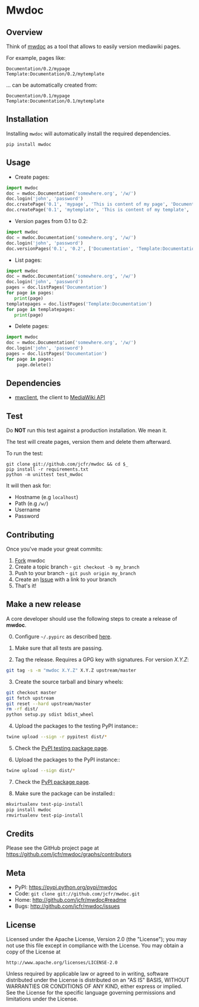 Mwdoc
=====

Overview
--------

Think of [mwdoc](https://pypi.python.org/pypi/mwdoc) as a tool that allows to easily version mediawiki pages.

For example, pages like:

    Documentation/0.2/mypage
    Template:Documentation/0.2/mytemplate

... can be automatically created from:

    Documentation/0.1/mypage
    Template:Documentation/0.1/mytemplate


Installation
------------

Installing `mwdoc` will automatically install the required dependencies.

```
pip install mwdoc
```

Usage
-----

* Create pages:

``` python
import mwdoc
doc = mwdoc.Documentation('somewhere.org', '/w/')
doc.login('john', 'password')
doc.createPage('0.1', 'mypage', 'This is content of my page', 'Documentation')
doc.createPage('0.1', 'mytemplate', 'This is content of my template', 'Template:Documentation')
```


* Version pages from 0.1 to 0.2:

``` python
import mwdoc
doc = mwdoc.Documentation('somewhere.org', '/w/')
doc.login('john', 'password')
doc.versionPages('0.1', '0.2', ['Documentation', 'Template:Documentation'])
```


* List pages:

``` python
import mwdoc
doc = mwdoc.Documentation('somewhere.org', '/w/')
doc.login('john', 'password')
pages = doc.listPages('Documentation')
for page in pages:
   print(page)
templatepages = doc.listPages('Template:Documentation')
for page in templatepages:
   print(page)
```

* Delete pages:

``` python
import mwdoc
doc = mwdoc.Documentation('somewhere.org', '/w/')
doc.login('john', 'password')
pages = doc.listPages('Documentation')
for page in pages: 
    page.delete()
```

Dependencies
------------

* [mwclient][mwclient], the client to [MediaWiki API][mwapi]


Test
----

Do **NOT** run this test against a production installation. We mean it.

The test will create pages, version them and delete them afterward.

To run the test:

```
git clone git://github.com/jcfr/mwdoc && cd $_
pip install -r requirements.txt
python -m unittest test_mwdoc
```

It will then ask for:

* Hostname (e.g `localhost`)
* Path (e.g `/w/`)
* Username
* Password


Contributing
------------

Once you've made your great commits:

1. [Fork][fk] mwdoc
2. Create a topic branch - `git checkout -b my_branch`
3. Push to your branch - `git push origin my_branch`
4. Create an [Issue][is] with a link to your branch
5. That's it!


Make a new release
------------------

A core developer should use the following steps to create a release of **mwdoc**.

0. Configure `~/.pypirc` as described [here](https://packaging.python.org/distributing/#uploading-your-project-to-pypi).

1. Make sure that all tests are passing.

2. Tag the release. Requires a GPG key with signatures. For version *X.Y.Z*:

```bash
git tag -s -m "mwdoc X.Y.Z" X.Y.Z upstream/master
```

3. Create the source tarball and binary wheels:

```bash
git checkout master
git fetch upstream
git reset --hard upstream/master
rm -rf dist/
python setup.py sdist bdist_wheel
```

4. Upload the packages to the testing PyPI instance::

```bash
twine upload --sign -r pypitest dist/*
```

5. Check the [PyPI testing package page](https://testpypi.python.org/pypi/mwdoc/).

6. Upload the packages to the PyPI instance::

```bash
twine upload --sign dist/*
```

7. Check the [PyPI package page](https://pypi.python.org/pypi/mwdoc/).

8. Make sure the package can be installed::

```bash
mkvirtualenv test-pip-install
pip install mwdoc
rmvirtualenv test-pip-install
```

Credits
-------

Please see the GitHub project page at https://github.com/jcfr/mwdoc/graphs/contributors

Meta
----

* PyPI: <https://pypi.python.org/pypi/mwdoc>
* Code: `git clone git://github.com/jcfr/mwdoc.git`
* Home: <http://github.com/jcfr/mwdoc#readme>
* Bugs: <http://github.com/jcfr/mwdoc/issues>

License
-------

Licensed under the Apache License, Version 2.0 (the "License");
you may not use this file except in compliance with the License.
You may obtain a copy of the License at

    http://www.apache.org/licenses/LICENSE-2.0

Unless required by applicable law or agreed to in writing, software
distributed under the License is distributed on an "AS IS" BASIS,
WITHOUT WARRANTIES OR CONDITIONS OF ANY KIND, either express or implied.
See the License for the specific language governing permissions and
limitations under the License.

[fk]: http://help.github.com/forking/
[is]: http://github.com/jcfr/mwdoc/issues
[mwclient]: https://github.com/mwclient/mwclient
[mwapi]: https://www.mediawiki.org/wiki/API

